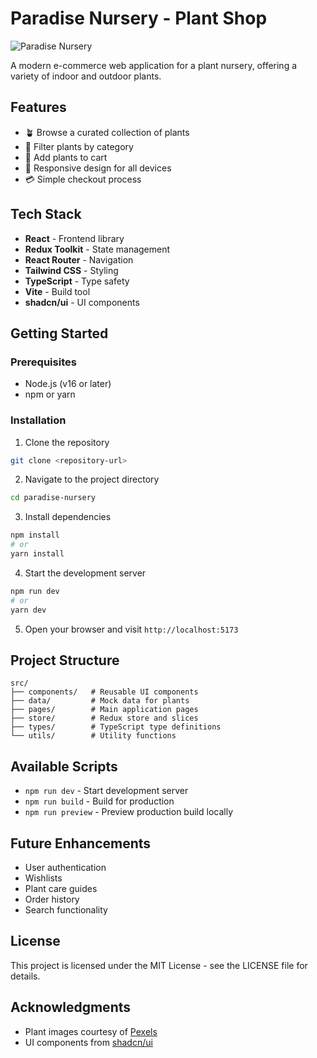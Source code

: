 
# Paradise Nursery - Plant Shop

![Paradise Nursery](https://images.pexels.com/photos/1470171/pexels-photo-1470171.jpeg)

A modern e-commerce web application for a plant nursery, offering a variety of indoor and outdoor plants.

## Features

- 🪴 Browse a curated collection of plants
- 🔎 Filter plants by category
- 🛒 Add plants to cart
- 📱 Responsive design for all devices
- 💳 Simple checkout process

## Tech Stack

- **React** - Frontend library
- **Redux Toolkit** - State management
- **React Router** - Navigation
- **Tailwind CSS** - Styling
- **TypeScript** - Type safety
- **Vite** - Build tool
- **shadcn/ui** - UI components

## Getting Started

### Prerequisites

- Node.js (v16 or later)
- npm or yarn

### Installation

1. Clone the repository
```bash
git clone <repository-url>
```

2. Navigate to the project directory
```bash
cd paradise-nursery
```

3. Install dependencies
```bash
npm install
# or
yarn install
```

4. Start the development server
```bash
npm run dev
# or
yarn dev
```

5. Open your browser and visit `http://localhost:5173`

## Project Structure

```
src/
├── components/   # Reusable UI components
├── data/         # Mock data for plants
├── pages/        # Main application pages
├── store/        # Redux store and slices
├── types/        # TypeScript type definitions
└── utils/        # Utility functions
```

## Available Scripts

- `npm run dev` - Start development server
- `npm run build` - Build for production
- `npm run preview` - Preview production build locally

## Future Enhancements

- User authentication
- Wishlists
- Plant care guides
- Order history
- Search functionality

## License

This project is licensed under the MIT License - see the LICENSE file for details.

## Acknowledgments

- Plant images courtesy of [Pexels](https://www.pexels.com/)
- UI components from [shadcn/ui](https://ui.shadcn.com/)
